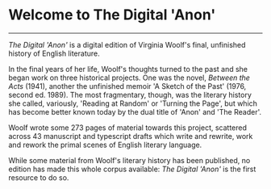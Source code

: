 # Welcome to The Digital 'Anon'

___

_The Digital 'Anon'_ is a digital edition of Virginia Woolf's final, unfinished history of English literature.

In the final years of her life, Woolf's thoughts turned to the past and she began work on three historical projects. One was the novel, _Between the Acts_ (1941), another the unfinished memoir 'A Sketch of the Past' (1976, second ed. 1989). The most fragmentary, though, was the literary history she called, variously, 'Reading at Random' or 'Turning the Page', but which has become better known today by the dual title of 'Anon' and 'The Reader'.

Woolf wrote some 273 pages of material towards this project, scattered across 43 manuscript and typescript drafts which write and rewrite, work and rework the primal scenes of English literary language.

While some material from Woolf's literary history has been published, no edition has made this whole corpus available: _The Digital 'Anon'_ is the first resource to do so.
